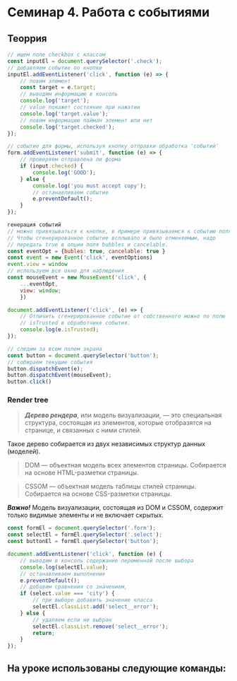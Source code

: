 # Семинар 4. Работа с событиями

## Теоррия
```javascript
// ищем поле checkbox с классом 
const inputEl = document.querySelector('.check');
// добавляем событие по кнопке
inputEl.addEventListener('click', function (e) => {
    // ловим элемент 
    const target = e.target;
    // выводим информацию в консоль
    console.log('target');
    // value покажет состояние при нажатии
    console.log('target.value');
    // ловим информацию пойман элемент или нет
    console.log('target.checked');
});
```

```javascript
// событие для формы, используя кнопку отправки обработка 'событий' 
form.addEventListener('submit', function (e) => {
    // проверяем отправлена ли форма
    if (input.checked) {
        console.log('GOOD');
    } else {
        console.log('you must accept copy');
        // останавливаем событие
        e.preventDefault();
    }
});
```

```javascript
генерация событий
// можно привязываться к кнопке, в примере привязываемся к событию поля
// Чтобы сгенерированное событие всплывало и было отменяемым, надо
// передать true в опции поля bubbles и cancelable.
const eventOpt = {bubles: true, cancelable: true }
const event = new Event('click', eventOptions)
event.view = window
// используем все окно для наблюдения
const mouseEvent = new MouseEvent('click', {
    ...eventOpt,
    view: window;
    })

document.addEventListener('click', (e) => {
    // Отличить сгенерированное событие от собственного можно по полю
    // isTrusted в обработчике события.
    console.log(e.isTrusted);
});

// следим за всем полем экрана
const button = document.querySelector('button');
// собираем текущие события
button.dispatchEvent(e);
button.dispatchEvent(mouseEvent);
button.click()
```
### Render tree
> ***Дерево рендера***, или модель визуализации, — это специальная структура, состоящая из элементов, которые отобразятся на странице, и связанных с ними стилей. 

Такое дерево собирается из двух независимых структур данных (моделей).

> DOM — объектная модель всех элементов страницы. Собирается на основе HTML-разметки страницы.

> CSSOM — объектная модель таблицы стилей страницы. Собирается на основе CSS-разметки страницы.

***Важно!*** Модель визуализации, состоящая из DOM и CSSOM, содержит
только видимые элементы и не включает скрытых.

```javascript 
const formEl = document.querySelector('.form');
const selectEl = formEl.querySelector('.select');
const buttonEl = formEl.querySelector('button');

document.addEventListener('click', function (e) {
    // выводим в консоль содержание переменной после выбора
    console.log(selectEl.value);
    // останавливаем выполнение
    e.preventDefault();
    // добавим сравнения со значением, 
    if (select.value === 'city') {
        // при выборе добавить значение класса
        selectEl.classList.add('select__error');
    } else {
        // удаляем если не выбран
        selectEl.classList.remove('select__error');
        return;
    }
});
```

## На уроке использованы следующие команды:

```javascript 

```
```javascript

```
```javascript

```
```javascript

```
```javascript

```
